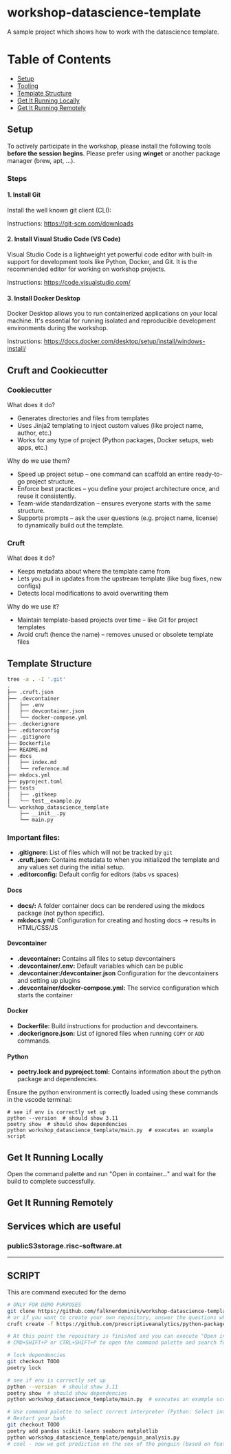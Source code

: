 # workshop-datascience-template

A sample project which shows how to work with the datascience template.

# Table of Contents

- [Setup](#setup)
- [Tooling](#cruft-and-cookiecutter)
- [Template Structure](#template-structure)
- [Get It Running Locally](#get-it-running-locally)
- [Get It Running Remotely](#get-it-running-remotely)

## Setup

To actively participate in the workshop, please install the following tools **before the session begins**. Please prefer using **winget** or another package manager (brew, apt, ...).

### Steps

#### 1. Install Git

Install the well known git client (CLI): 

Instructions: https://git-scm.com/downloads

#### 2. Install Visual Studio Code (VS Code)

Visual Studio Code is a lightweight yet powerful code editor with built-in support for development tools like Python, Docker, and Git. It is the recommended editor for working on workshop projects.

Instructions: https://code.visualstudio.com/

#### 3. Install Docker Desktop

Docker Desktop allows you to run containerized applications on your local machine. It's essential for running isolated and reproducible development environments during the workshop.

Instructions: https://docs.docker.com/desktop/setup/install/windows-install/

## Cruft and Cookiecutter

### Cookiecutter

What does it do?

- Generates directories and files from templates
- Uses Jinja2 templating to inject custom values (like project name, author, etc.)
- Works for any type of project (Python packages, Docker setups, web apps, etc.)

Why do we use them?

- Speed up project setup – one command can scaffold an entire ready-to-go project structure.
- Enforce best practices – you define your project architecture once, and reuse it consistently.
- Team-wide standardization – ensures everyone starts with the same structure.
- Supports prompts – ask the user questions (e.g. project name, license) to dynamically build out the template.

### Cruft

What does it do?

- Keeps metadata about where the template came from
- Lets you pull in updates from the upstream template (like bug fixes, new configs)
- Detects local modifications to avoid overwriting them

Why do we use it?

- Maintain template-based projects over time – like Git for project templates
- Avoid cruft (hence the name) – removes unused or obsolete template files

## Template Structure

```bash
tree -a . -I '.git'
.
├── .cruft.json
├── .devcontainer
│   ├── .env
│   ├── devcontainer.json
│   └── docker-compose.yml
├── .dockerignore
├── .editorconfig
├── .gitignore
├── Dockerfile
├── README.md
├── docs
│   ├── index.md
│   └── reference.md
├── mkdocs.yml
├── pyproject.toml
├── tests
│   ├── .gitkeep
│   └── test__example.py
└── workshop_datascience_template
    ├── __init__.py
    └── main.py
```

### Important files:

- **.gitignore:** List of files which will not be tracked by `git`
- **.cruft.json:** Contains metadata to when you initialized the template and any values set during the initial setup.
- **.editorconfig:** Default config for editors (tabs vs spaces)

#### Docs

- **docs/:** A folder container docs can be rendered using the mkdocs package (not python specific).
- **mkdocs.yml:** Configuration for creating and hosting docs -> results in HTML/CSS/JS

#### Devcontainer

- **.devcontainer:** Contains all files to setup devcontainers
- **.devcontainer/.env:** Default variables which can be public
- **.devcontainer:/devcontainer.json** Configuration for the devcontainers and setting up plugins
- **.devcontainer/docker-compose.yml:** The service configuration which starts the container

#### Docker

- **Dockerfile:** Build instructions for production and devcontainers.
- **.dockerignore.json:** List of ignored files when running `COPY` or `ADD` commands.

#### Python

- **poetry.lock and pyproject.toml:** Contains information about the python package and dependencies.

Ensure the python environment is correctly loaded using these commands in the vscode terminal:
```
# see if env is correctly set up
python --version  # should show 3.11
poetry show  # should show dependencies
python workshop_datascience_template/main.py  # executes an example script
```

## Get It Running Locally

Open the command palette and run "Open in container..." and wait for the build to complete successfully. 

## Get It Running Remotely

## Services which are useful

### publicS3storage.risc-software.at


---

## SCRIPT

This are command executed for the demo

```bash
# ONLY FOR DEMO PURPOSES
git clone https://github.com/falknerdominik/workshop-datascience-template
# or if you want to create your own repository, answer the questions which pop up in your terminal
cruft create -f https://github.com/prescriptiveanalytics/python-package-template

# At this point the repository is finished and you can execute "Open in container...".
# CMD+SHIFT+P or CTRL+SHIFT+P to open the command palette and search for it

# lock dependencies
git checkout TODO
poetry lock

# see if env is correctly set up
python --version  # should show 3.11
poetry show  # should show dependencies
python workshop_datascience_template/main.py  # executes an example script

# Use command palette to select correct interpreter (Python: Select interpreter)
# Restart your bash
git checkout TODO
poetry add pandas scikit-learn seaborn matplotlib
python workshop_datascience_template/penguin_analysis.py
# cool - now we get prediction on the sex of the penguin (based on features such as mass and bill length/flipper length/...)
```